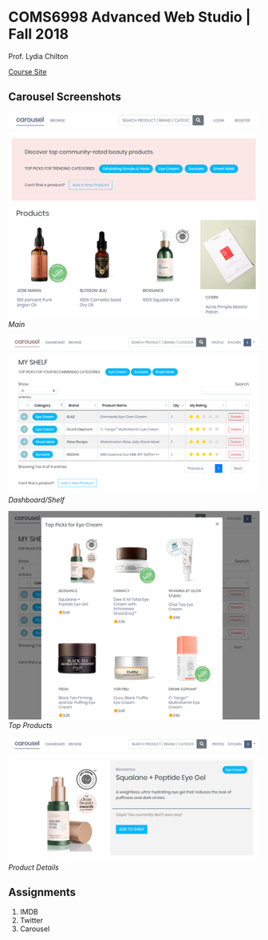 # COMS6998 Advanced Web Studio | Fall 2018

Prof. Lydia Chilton

[Course Site](http://www.columbia.edu/~lc3251/courses/fall18/)

## Carousel Screenshots

![Homepage](./src/c1.png)
*Main*

![Homepage](./src/c2.png)
*Dashboard/Shelf*

![Homepage](./src/c3.png)
*Top Products*

![Homepage](./src/c4.png)
*Product Details*


## Assignments
1. IMDB
2. Twitter
3. Carousel
